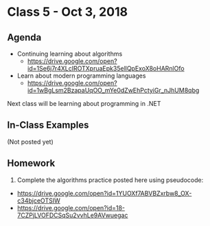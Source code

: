 # Class 5 - Oct 3, 2018

## Agenda

* Continuing learning about algorithms
  * https://drive.google.com/open?id=1Se6j7r4XLcIROTXpruaEpk35ellQpExoX8oHARnlOfo
* Learn about modern programming languages
  * https://drive.google.com/open?id=1wBgLsm2BzapaUqOO_mYe0dZwEhPctyiGr_nJhUM8qbg

Next class will be learning about programming in .NET

## In-Class Examples

(Not posted yet)

## Homework

1. Complete the algorithms practice posted here using pseudocode:
  * https://drive.google.com/open?id=1YUOXf7ABVBZxrbw8_OX-c34bjceOTSIW
  * https://drive.google.com/open?id=18-7CZPjLVOFDCSqSu2vvhLe9AVwuegac